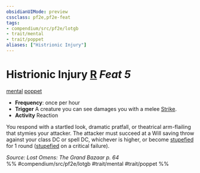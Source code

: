 ```yaml
---
obsidianUIMode: preview
cssclass: pf2e,pf2e-feat
tags:
- compendium/src/pf2e/lotgb
- trait/mental
- trait/poppet
aliases: ["Histrionic Injury"]
---
```

# Histrionic Injury  [R](../../rules/core-rulebook/chapter-9-playing-the-game.md#Actions "Reaction") *Feat 5*  
[mental](../../rules/traits/mental.md)  [poppet](../../rules/traits/poppet-lotgb.md)  

- **Frequency**: once per hour
- **Trigger** A creature you can see damages you with a melee [Strike](../../rules/actions/strike.md).
- **Activity** Reaction

You respond with a startled look, dramatic pratfall, or theatrical arm-flailing that stymies your attacker. The attacker must succeed at a Will saving throw against your class DC or spell DC, whichever is higher, or become [stupefied](../../rules/conditions.md#Stupefied) for 1 round ([stupefied](../../rules/conditions.md#Stupefied) on a critical failure).

*Source: Lost Omens: The Grand Bazaar p. 64*  
%% #compendium/src/pf2e/lotgb #trait/mental #trait/poppet %%